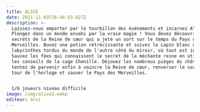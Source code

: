 ```yaml
---
title: ALICE
date: 2021-11-03T16:44:53.027Z
description: >-
  Laissez-vous emporter par le tourbillon des événements et incarnez Alice !
  Plongez dans un monde envahi par la vraie magie ! Vous devez découvrir les
  secrets de la Reine de cœur qui a jeté un sort sur le temps du Pays des
  Merveilles. Buvez une potion rétrécissante et suivez le Lapin blanc dans les
  labyrinthes tordus du monde de l'autre côté du miroir, où tout est inversé.
  Sauvez les fées qui connaissent le secret de la méchante reine en utilisant
  les conseils de la sage Chenille. Déjouez les nombreux pièges du château et
  tentez de parvenir enfin à vaincre la Reine de cœur, renverser le sort de la
  tour de l'horloge et sauver le Pays des Merveilles.


  1/6 joueurs niveau difficile
image: /img/alice2.webp
editeur: arvi
---
```

